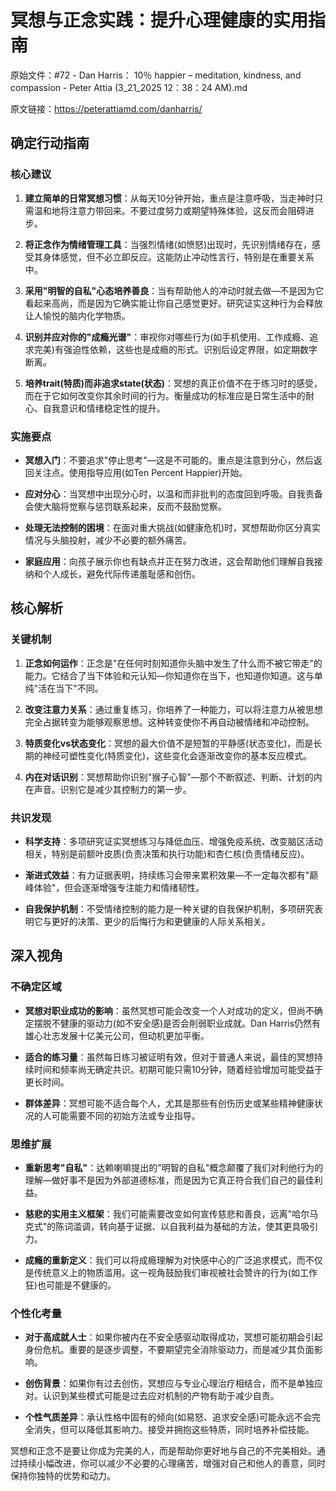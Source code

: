 # 冥想与正念实践：提升心理健康的实用指南

原始文件：#72 - Dan Harris： 10％ happier – meditation, kindness, and compassion - Peter Attia (3_21_2025 12：38：24 AM).md

原文链接：https://peterattiamd.com/danharris/

<YouTube videoId="_qo4uPxhUzU" />

## 确定行动指南

### 核心建议

1. **建立简单的日常冥想习惯**：从每天10分钟开始，重点是注意呼吸，当走神时只需温和地将注意力带回来。不要过度努力或期望特殊体验，这反而会阻碍进步。

2. **将正念作为情绪管理工具**：当强烈情绪(如愤怒)出现时，先识别情绪存在，感受其身体感觉，但不必立即反应。这能防止冲动性言行，特别是在重要关系中。

3. **采用"明智的自私"心态培养善良**：当有帮助他人的冲动时就去做—不是因为它看起来高尚，而是因为它确实能让你自己感觉更好。研究证实这种行为会释放让人愉悦的脑内化学物质。

4. **识别并应对你的"成瘾光谱"**：审视你对哪些行为(如手机使用、工作成瘾、追求完美)有强迫性依赖，这些也是成瘾的形式。识别后设定界限，如定期数字断离。

5. **培养trait(特质)而非追求state(状态)**：冥想的真正价值不在于练习时的感受，而在于它如何改变你其余时间的行为。衡量成功的标准应是日常生活中的耐心、自我意识和情绪稳定性的提升。

### 实施要点

- **冥想入门**：不要追求"停止思考"—这是不可能的。重点是注意到分心，然后返回关注点。使用指导应用(如Ten Percent Happier)开始。

- **应对分心**：当冥想中出现分心时，以温和而非批判的态度回到呼吸。自我责备会使大脑将觉察与惩罚联系起来，反而不鼓励觉察。

- **处理无法控制的困境**：在面对重大挑战(如健康危机)时，冥想帮助你区分真实情况与头脑投射，减少不必要的额外痛苦。

- **家庭应用**：向孩子展示你也有缺点并正在努力改进，这会帮助他们理解自我接纳和个人成长，避免代际传递羞耻感和创伤。

## 核心解析

### 关键机制

1. **正念如何运作**：正念是"在任何时刻知道你头脑中发生了什么而不被它带走"的能力。它结合了当下体验和元认知—你知道你在当下，也知道你知道。这与单纯"活在当下"不同。

2. **改变注意力关系**：通过重复练习，你培养了一种能力，可以将注意力从被思想完全占据转变为能够观察思想。这种转变使你不再自动被情绪和冲动控制。

3. **特质变化vs状态变化**：冥想的最大价值不是短暂的平静感(状态变化)，而是长期的神经可塑性变化(特质变化)，这些变化会逐渐改变你的基本反应模式。

4. **内在对话识别**：冥想帮助你识别"猴子心智"—那个不断叙述、判断、计划的内在声音。识别它是减少其控制力的第一步。

### 共识发现

- **科学支持**：多项研究证实冥想练习与降低血压、增强免疫系统、改变脑区活动相关，特别是前额叶皮质(负责决策和执行功能)和杏仁核(负责情绪反应)。

- **渐进式效益**：有力证据表明，持续练习会带来累积效果—不一定每次都有"巅峰体验"，但会逐渐增强专注能力和情绪韧性。

- **自我保护机制**：不受情绪控制的能力是一种关键的自我保护机制，多项研究表明它与更好的决策、更少的后悔行为和更健康的人际关系相关。

## 深入视角

### 不确定区域

- **冥想对职业成功的影响**：虽然冥想可能会改变一个人对成功的定义，但尚不确定摆脱不健康的驱动力(如不安全感)是否会削弱职业成就。Dan Harris仍然有雄心壮志发展十亿美元公司，但动机更加平衡。

- **适合的练习量**：虽然每日练习被证明有效，但对于普通人来说，最佳的冥想持续时间和频率尚无确定共识。初期可能只需10分钟，随着经验增加可能受益于更长时间。

- **群体差异**：冥想可能不适合每个人，尤其是那些有创伤历史或某些精神健康状况的人可能需要不同的初始方法或专业指导。

### 思维扩展

- **重新思考"自私"**：达赖喇嘛提出的"明智的自私"概念颠覆了我们对利他行为的理解—做好事不是因为外部道德标准，而是因为它真正符合我们自己的最佳利益。

- **慈悲的实用主义框架**：我们可能需要改变如何宣传慈悲和善良，远离"哈尔马克式"的陈词滥调，转向基于证据、以自我利益为基础的方法，使其更具吸引力。

- **成瘾的重新定义**：我们可以将成瘾理解为对快感中心的广泛追求模式，而不仅是传统意义上的物质滥用。这一视角鼓励我们审视被社会赞许的行为(如工作狂)也可能是不健康的。

### 个性化考量

- **对于高成就人士**：如果你被内在不安全感驱动取得成功，冥想可能初期会引起身份危机。重要的是逐步调整，不要期望完全消除驱动力，而是减少其负面影响。

- **创伤背景**：如果你有过去创伤，冥想应与专业心理治疗相结合，而不是单独应对。认识到某些模式可能是过去应对机制的产物有助于减少自责。

- **个性气质差异**：承认性格中固有的倾向(如易怒、追求安全感)可能永远不会完全消失，但可以降低其影响力。接受并拥抱这些特质，同时培养补偿技能。

冥想和正念不是要让你成为完美的人，而是帮助你更好地与自己的不完美相处。通过持续小幅改进，你可以减少不必要的心理痛苦，增强对自己和他人的善意，同时保持你独特的优势和动力。